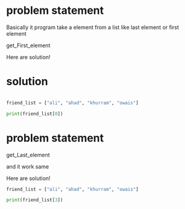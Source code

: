 # problem statement

Basically it program take a element from a list like last element or first element 

get_First_element

Here are solution!

# solution 

``` python

friend_list = ["ali", "ahad", "khurram", "owais"]

print(friend_list[0])
```

# problem statement

 get_Last_element

and it work same 

Here are solution!

``` python
friend_list = ["ali", "ahad", "khurram", "owais"]

print(friend_list[3])
```